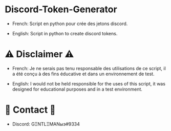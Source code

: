 # Discord-Token-Generator

* French: Script en python pour crée des jetons discord.

* English: Script in python to create discord tokens.

# ⚠️ Disclaimer ⚠️

* French: Je ne serais pas tenu responsable des utilisations de ce script, il a été conçu à des fins éducative et dans un environnement de test.

* English: I would not be held responsible for the uses of this script, it was designed for educational purposes and in a test environment.

# 📑 Contact 📑

* Discord: GΞNTLΞMANыэ#9334
